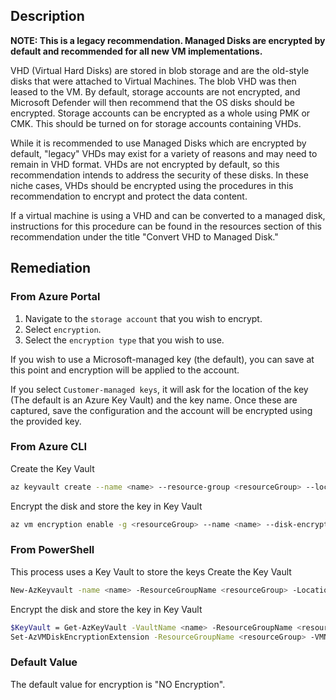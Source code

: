 ## Description

**NOTE: This is a legacy recommendation. Managed Disks are encrypted by default and recommended for all new VM implementations.**

VHD (Virtual Hard Disks) are stored in blob storage and are the old-style disks that were attached to Virtual Machines. The blob VHD was then leased to the VM. By default, storage accounts are not encrypted, and Microsoft Defender will then recommend that the OS disks should be encrypted. Storage accounts can be encrypted as a whole using PMK or CMK. This should be turned on for storage accounts containing VHDs.

While it is recommended to use Managed Disks which are encrypted by default, "legacy" VHDs may exist for a variety of reasons and may need to remain in VHD format. VHDs are not encrypted by default, so this recommendation intends to address the security of these disks. In these niche cases, VHDs should be encrypted using the procedures in this recommendation to encrypt and protect the data content.

If a virtual machine is using a VHD and can be converted to a managed disk, instructions for this procedure can be found in the resources section of this recommendation under the title "Convert VHD to Managed Disk."

## Remediation

### From Azure Portal

1. Navigate to the `storage account` that you wish to encrypt.
2. Select `encryption`.
3. Select the `encryption type` that you wish to use.

If you wish to use a Microsoft-managed key (the default), you can save at this point and encryption will be applied to the account.

If you select `Customer-managed keys`, it will ask for the location of the key (The default is an Azure Key Vault) and the key name.
Once these are captured, save the configuration and the account will be encrypted using the provided key.

### From Azure CLI

Create the Key Vault

```bash
az keyvault create --name <name> --resource-group <resourceGroup> --location <location> --enabled-for-disk-encryption
```

Encrypt the disk and store the key in Key Vault

```bash
az vm encryption enable -g <resourceGroup> --name <name> --disk-encryption-keyvault myKV
```

### From PowerShell

This process uses a Key Vault to store the keys
Create the Key Vault

```bash
New-AzKeyvault -name <name> -ResourceGroupName <resourceGroup> -Location <location> -EnabledForDiskEncryption
```

Encrypt the disk and store the key in Key Vault

```bash
$KeyVault = Get-AzKeyVault -VaultName <name> -ResourceGroupName <resourceGroup>
Set-AzVMDiskEncryptionExtension -ResourceGroupName <resourceGroup> -VMName <name> -DiskEncryptionKeyVaultUrl $KeyVault.VaultUri -DiskEncryptionKeyVaultId $KeyVault.ResourceId
```

### Default Value

The default value for encryption is "NO Encryption".
